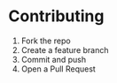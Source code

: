 # Contributing

1. Fork the repo
2. Create a feature branch
3. Commit and push
4. Open a Pull Request
